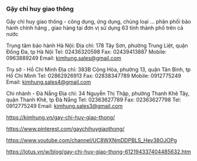 ### Gậy chỉ huy giao thông

Gậy chỉ huy giao thông - công dụng, ứng dụng, chủng loại ... phân phối bảo hành chính hãng , giao hàng tại đơn vị sử dụng 63 tỉnh thành phố trên cả nước

Trung tâm bảo hành Hà Nội:
Địa chỉ: 178 Tây Sơn, phường Trung Liệt, quận Đống Đa, tp Hà Nội
Tel: 02436320598 Fax: 02439413887
Mobile: 0963889249
Email: kimhung.sales@gmail.com

Trụ sở - Hồ Chí Minh
Địa chỉ: 383B Cộng Hòa, phường 13, quận Tân Bình, tp Hồ Chí Minh
Tel: 02862926913  Fax: 02838347789
Mobile: 0912775249
Email: kimhung.sales4@gmail.com

Chi nhánh - Đà Nẵng
Địa chỉ: 34 Nguyễn Thị Thập, phường Thanh Khê Tây, quận Thanh Khê, tp Đà Nẵng
Tel: 02363627789 Fax: 02363627798
Tel: 0912775249
Email: kimhung.sales3@gmail.com

https://kimhung.vn/gay-chi-huy-giao-thong/

https://www.pinterest.com/gaychihuygiaothong/

https://www.youtube.com/channel/UC8WXNmDDPBLS_Hev38OJOPg

https://lotus.vn/w/blog/gay-chi-huy-giao-thong-612194337404485632.htm
